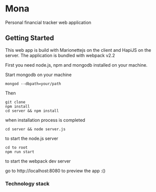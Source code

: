 # Mona

Personal financial tracker web application

## Getting Started

This web app is build with Marionettejs on the client and HapiJS on the server.
The application is bundled with webpack v2.2

First you need node.js, npm and mongodb installed on your machine.

Start mongodb on your machine
```
mongod --dbpath=your/path
```

Then

```
git clone 
npm install
cd server && npm install
```

when installation process is completed

```
cd server && node server.js
```
to start the node.js server

``` 
cd to root
npm run start
```
to start the webpack dev server

go to http://localhost:8080 to preview the app :()

### Technology stack
